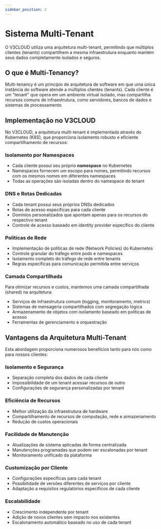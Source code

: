 ```yaml
---
sidebar_position: 2
---
```


# Sistema Multi-Tenant

O V3CLOUD utiliza uma arquitetura multi-tenant, permitindo que múltiplos clientes (tenants) compartilhem a mesma infraestrutura enquanto mantém seus dados completamente isolados e seguros.

## O que é Multi-Tenancy?

Multi-tenancy é um princípio de arquitetura de software em que uma única instância do software atende a múltiplos clientes (tenants). Cada cliente é um "tenant" que opera em um ambiente virtual isolado, mas compartilha recursos comuns de infraestrutura, como servidores, bancos de dados e sistemas de processamento.

## Implementação no V3CLOUD

No V3CLOUD, a arquitetura multi-tenant é implementada através do Kubernetes (K8S), que proporciona isolamento robusto e eficiente compartilhamento de recursos:

### Isolamento por Namespaces

- Cada cliente possui seu próprio **namespace** no Kubernetes
- Namespaces fornecem um escopo para nomes, permitindo recursos com os mesmos nomes em diferentes namespaces
- Todas as operações são isoladas dentro do namespace do tenant

### DNS e Rotas Dedicadas

- Cada tenant possui seus próprios DNSs dedicados
- Rotas de acesso específicas para cada cliente
- Domínios personalizados que apontam apenas para os recursos do respectivo tenant
- Controle de acesso baseado em identity provider específico do cliente

### Políticas de Rede

- Implementação de políticas de rede (Network Policies) do Kubernetes
- Controle granular do tráfego entre pods e namespaces
- Isolamento completo do tráfego de rede entre tenants
- Regras específicas para comunicação permitida entre serviços

### Camada Compartilhada

Para otimizar recursos e custos, mantemos uma camada compartilhada (shared) na arquitetura:

- Serviços de infraestrutura comum (logging, monitoramento, metrics)
- Sistemas de mensageria compartilhados com segregação lógica
- Armazenamento de objetos com isolamento baseado em políticas de acesso
- Ferramentas de gerenciamento e orquestração

## Vantagens da Arquitetura Multi-Tenant

Esta abordagem proporciona numerosos benefícios tanto para nós como para nossos clientes:

### Isolamento e Segurança

- Separação completa dos dados de cada cliente
- Impossibilidade de um tenant acessar recursos de outro
- Configurações de segurança personalizadas por tenant

### Eficiência de Recursos

- Melhor utilização da infraestrutura de hardware
- Compartilhamento de recursos de computação, rede e armazenamento
- Redução de custos operacionais

### Facilidade de Manutenção

- Atualizações de sistema aplicadas de forma centralizada
- Manutenções programadas que podem ser escalonadas por tenant
- Monitoramento unificado da plataforma

### Customização por Cliente

- Configurações específicas para cada tenant
- Possibilidade de versões diferentes de serviços por cliente
- Adaptação a requisitos regulatórios específicos de cada cliente

### Escalabilidade

- Crescimento independente por tenant
- Adição de novos clientes sem impacto nos existentes
- Escalonamento automático baseado no uso de cada tenant